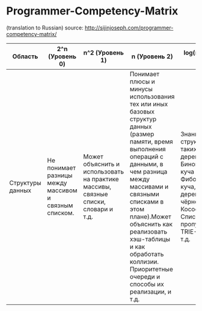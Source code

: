 # Programmer-Competency-Matrix
(translation to Russian) source: http://sijinjoseph.com/programmer-competency-matrix/

|Область|2^n (Уровень 0)|n^2 (Уровень 1)|n (Уровень 2)|log(n) (Уровень 3)|Комментарии|
--- | --- | ---|--- | --- | ---
|Структуры данных|Не понимает разницы между массивом и связным списком.| Может объяснить и использовать на практике массивы, связные списки, словари и т.д.|Понимает плюсы и минусы использования тех или иных базовых структур данных (размер памяти, время выполнения операций с данными, в чем разница между массивами и связными списками в этом плане).Может объяснить как реализовать хэш-таблицы и как обработать коллизии. Приоритетные очереди и способы их реализации, и т.д.|Знание сложных структур данных, таких как B-дерево, Биномиальная куча и Фибоначчиевская куча, АВЛ-дерево, Красно-чёрное дерево, Косое дерево, Список с пропусками, TRIE-структуры и т.д.||




